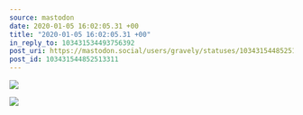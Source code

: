 ```yaml
---
source: mastodon
date: 2020-01-05 16:02:05.31 +00
title: "2020-01-05 16:02:05.31 +00"
in_reply_to: 103431534493756392
post_uri: https://mastodon.social/users/gravely/statuses/103431544852513311
post_id: 103431544852513311
---
```




![](/images/23557966.png)

![](/images/23557970.png)

